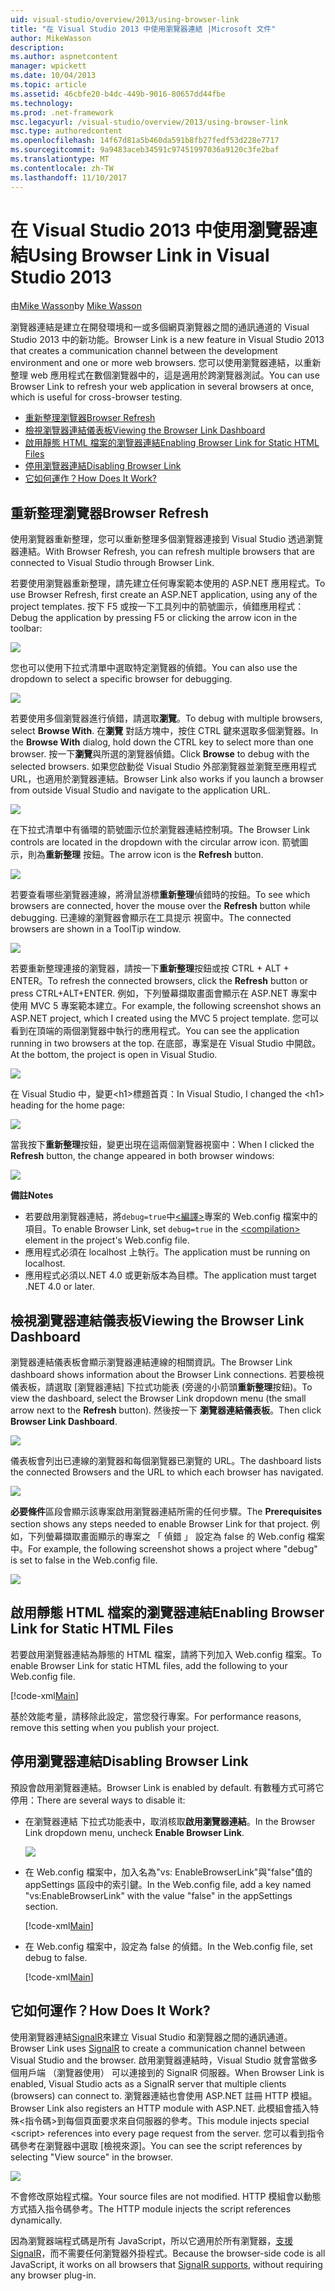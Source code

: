 ```yaml
---
uid: visual-studio/overview/2013/using-browser-link
title: "在 Visual Studio 2013 中使用瀏覽器連結 |Microsoft 文件"
author: MikeWasson
description: 
ms.author: aspnetcontent
manager: wpickett
ms.date: 10/04/2013
ms.topic: article
ms.assetid: 46cbfe20-b4dc-449b-9016-80657dd44fbe
ms.technology: 
ms.prod: .net-framework
msc.legacyurl: /visual-studio/overview/2013/using-browser-link
msc.type: authoredcontent
ms.openlocfilehash: 14f67d81a5b460da591b8fb27fedf53d228e7717
ms.sourcegitcommit: 9a9483aceb34591c97451997036a9120c3fe2baf
ms.translationtype: MT
ms.contentlocale: zh-TW
ms.lasthandoff: 11/10/2017
---
```

<a name="using-browser-link-in-visual-studio-2013"></a><span data-ttu-id="3736f-102">在 Visual Studio 2013 中使用瀏覽器連結</span><span class="sxs-lookup"><span data-stu-id="3736f-102">Using Browser Link in Visual Studio 2013</span></span>
====================
<span data-ttu-id="3736f-103">由[Mike Wasson](https://github.com/MikeWasson)</span><span class="sxs-lookup"><span data-stu-id="3736f-103">by [Mike Wasson](https://github.com/MikeWasson)</span></span>

<span data-ttu-id="3736f-104">瀏覽器連結是建立在開發環境和一或多個網頁瀏覽器之間的通訊通道的 Visual Studio 2013 中的新功能。</span><span class="sxs-lookup"><span data-stu-id="3736f-104">Browser Link is a new feature in Visual Studio 2013 that creates a communication channel between the development environment and one or more web browsers.</span></span> <span data-ttu-id="3736f-105">您可以使用瀏覽器連結，以重新整理 web 應用程式在數個瀏覽器中的，這是適用於跨瀏覽器測試。</span><span class="sxs-lookup"><span data-stu-id="3736f-105">You can use Browser Link to refresh your web application in several browsers at once, which is useful for cross-browser testing.</span></span>

- [<span data-ttu-id="3736f-106">重新整理瀏覽器</span><span class="sxs-lookup"><span data-stu-id="3736f-106">Browser Refresh</span></span>](#browser-refresh)
- [<span data-ttu-id="3736f-107">檢視瀏覽器連結儀表板</span><span class="sxs-lookup"><span data-stu-id="3736f-107">Viewing the Browser Link Dashboard</span></span>](#dashboard)
- [<span data-ttu-id="3736f-108">啟用靜態 HTML 檔案的瀏覽器連結</span><span class="sxs-lookup"><span data-stu-id="3736f-108">Enabling Browser Link for Static HTML Files</span></span>](#static-html)
- [<span data-ttu-id="3736f-109">停用瀏覽器連結</span><span class="sxs-lookup"><span data-stu-id="3736f-109">Disabling Browser Link</span></span>](#disabling)
- [<span data-ttu-id="3736f-110">它如何運作？</span><span class="sxs-lookup"><span data-stu-id="3736f-110">How Does It Work?</span></span>](#how-it-works)

<a id="browser-refresh"></a>
## <a name="browser-refresh"></a><span data-ttu-id="3736f-111">重新整理瀏覽器</span><span class="sxs-lookup"><span data-stu-id="3736f-111">Browser Refresh</span></span>

<span data-ttu-id="3736f-112">使用瀏覽器重新整理，您可以重新整理多個瀏覽器連接到 Visual Studio 透過瀏覽器連結。</span><span class="sxs-lookup"><span data-stu-id="3736f-112">With Browser Refresh, you can refresh multiple browsers that are connected to Visual Studio through Browser Link.</span></span>

<span data-ttu-id="3736f-113">若要使用瀏覽器重新整理，請先建立任何專案範本使用的 ASP.NET 應用程式。</span><span class="sxs-lookup"><span data-stu-id="3736f-113">To use Browser Refresh, first create an ASP.NET application, using any of the project templates.</span></span> <span data-ttu-id="3736f-114">按下 F5 或按一下工具列中的箭號圖示，偵錯應用程式：</span><span class="sxs-lookup"><span data-stu-id="3736f-114">Debug the application by pressing F5 or clicking the arrow icon in the toolbar:</span></span>

![](using-browser-link/_static/image1.png)

<span data-ttu-id="3736f-115">您也可以使用下拉式清單中選取特定瀏覽器的偵錯。</span><span class="sxs-lookup"><span data-stu-id="3736f-115">You can also use the dropdown to select a specific browser for debugging.</span></span>

![](using-browser-link/_static/image2.png)

<span data-ttu-id="3736f-116">若要使用多個瀏覽器進行偵錯，請選取**瀏覽**。</span><span class="sxs-lookup"><span data-stu-id="3736f-116">To debug with multiple browsers, select **Browse With**.</span></span> <span data-ttu-id="3736f-117">在**瀏覽** 對話方塊中，按住 CTRL 鍵來選取多個瀏覽器。</span><span class="sxs-lookup"><span data-stu-id="3736f-117">In the **Browse With** dialog, hold down the CTRL key to select more than one browser.</span></span> <span data-ttu-id="3736f-118">按一下**瀏覽**與所選的瀏覽器偵錯。</span><span class="sxs-lookup"><span data-stu-id="3736f-118">Click **Browse** to debug with the selected browsers.</span></span> <span data-ttu-id="3736f-119">如果您啟動從 Visual Studio 外部瀏覽器並瀏覽至應用程式 URL，也適用於瀏覽器連結。</span><span class="sxs-lookup"><span data-stu-id="3736f-119">Browser Link also works if you launch a browser from outside Visual Studio and navigate to the application URL.</span></span>

![](using-browser-link/_static/image3.png)

<span data-ttu-id="3736f-120">在下拉式清單中有循環的箭號圖示位於瀏覽器連結控制項。</span><span class="sxs-lookup"><span data-stu-id="3736f-120">The Browser Link controls are located in the dropdown with the circular arrow icon.</span></span> <span data-ttu-id="3736f-121">箭號圖示，則為**重新整理** 按鈕。</span><span class="sxs-lookup"><span data-stu-id="3736f-121">The arrow icon is the **Refresh** button.</span></span>

![](using-browser-link/_static/image4.png)

<span data-ttu-id="3736f-122">若要查看哪些瀏覽器連線，將滑鼠游標**重新整理**偵錯時的按鈕。</span><span class="sxs-lookup"><span data-stu-id="3736f-122">To see which browsers are connected, hover the mouse over the **Refresh** button while debugging.</span></span> <span data-ttu-id="3736f-123">已連線的瀏覽器會顯示在工具提示 視窗中。</span><span class="sxs-lookup"><span data-stu-id="3736f-123">The connected browsers are shown in a ToolTip window.</span></span>

![](using-browser-link/_static/image5.png)

<span data-ttu-id="3736f-124">若要重新整理連接的瀏覽器，請按一下**重新整理**按鈕或按 CTRL + ALT + ENTER。</span><span class="sxs-lookup"><span data-stu-id="3736f-124">To refresh the connected browsers, click the **Refresh** button or press CTRL+ALT+ENTER.</span></span> <span data-ttu-id="3736f-125">例如，下列螢幕擷取畫面會顯示在 ASP.NET 專案中使用 MVC 5 專案範本建立。</span><span class="sxs-lookup"><span data-stu-id="3736f-125">For example, the following screenshot shows an ASP.NET project, which I created using the MVC 5 project template.</span></span> <span data-ttu-id="3736f-126">您可以看到在頂端的兩個瀏覽器中執行的應用程式。</span><span class="sxs-lookup"><span data-stu-id="3736f-126">You can see the application running in two browsers at the top.</span></span> <span data-ttu-id="3736f-127">在底部，專案是在 Visual Studio 中開啟。</span><span class="sxs-lookup"><span data-stu-id="3736f-127">At the bottom, the project is open in Visual Studio.</span></span>

![](using-browser-link/_static/image6.png)

<span data-ttu-id="3736f-128">在 Visual Studio 中，變更&lt;h1&gt;標題首頁：</span><span class="sxs-lookup"><span data-stu-id="3736f-128">In Visual Studio, I changed the &lt;h1&gt; heading for the home page:</span></span>

![](using-browser-link/_static/image7.png)

<span data-ttu-id="3736f-129">當我按下**重新整理**按鈕，變更出現在這兩個瀏覽器視窗中：</span><span class="sxs-lookup"><span data-stu-id="3736f-129">When I clicked the **Refresh** button, the change appeared in both browser windows:</span></span>

![](using-browser-link/_static/image8.png)

<span data-ttu-id="3736f-130">**備註**</span><span class="sxs-lookup"><span data-stu-id="3736f-130">**Notes**</span></span>

- <span data-ttu-id="3736f-131">若要啟用瀏覽器連結，將`debug=true`中[&lt;編譯&gt;](https://msdn.microsoft.com/en-us/library/s10awwz0(v=vs.85).aspx)專案的 Web.config 檔案中的項目。</span><span class="sxs-lookup"><span data-stu-id="3736f-131">To enable Browser Link, set `debug=true` in the [&lt;compilation&gt;](https://msdn.microsoft.com/en-us/library/s10awwz0(v=vs.85).aspx) element in the project's Web.config file.</span></span>
- <span data-ttu-id="3736f-132">應用程式必須在 localhost 上執行。</span><span class="sxs-lookup"><span data-stu-id="3736f-132">The application must be running on localhost.</span></span>
- <span data-ttu-id="3736f-133">應用程式必須以.NET 4.0 或更新版本為目標。</span><span class="sxs-lookup"><span data-stu-id="3736f-133">The application must target .NET 4.0 or later.</span></span>

<a id="dashboard"></a>
## <a name="viewing-the-browser-link-dashboard"></a><span data-ttu-id="3736f-134">檢視瀏覽器連結儀表板</span><span class="sxs-lookup"><span data-stu-id="3736f-134">Viewing the Browser Link Dashboard</span></span>

<span data-ttu-id="3736f-135">瀏覽器連結儀表板會顯示瀏覽器連結連線的相關資訊。</span><span class="sxs-lookup"><span data-stu-id="3736f-135">The Browser Link dashboard shows information about the Browser Link connections.</span></span> <span data-ttu-id="3736f-136">若要檢視儀表板，請選取 [瀏覽器連結] 下拉式功能表 (旁邊的小箭頭**重新整理**按鈕)。</span><span class="sxs-lookup"><span data-stu-id="3736f-136">To view the dashboard, select the Browser Link dropdown menu (the small arrow next to the **Refresh** button).</span></span> <span data-ttu-id="3736f-137">然後按一下 **瀏覽器連結儀表板**。</span><span class="sxs-lookup"><span data-stu-id="3736f-137">Then click **Browser Link Dashboard**.</span></span>

![](using-browser-link/_static/image9.png)

<span data-ttu-id="3736f-138">儀表板會列出已連線的瀏覽器和每個瀏覽器已瀏覽的 URL。</span><span class="sxs-lookup"><span data-stu-id="3736f-138">The dashboard lists the connected Browsers and the URL to which each browser has navigated.</span></span>

![](using-browser-link/_static/image10.png)

<span data-ttu-id="3736f-139">**必要條件**區段會顯示該專案啟用瀏覽器連結所需的任何步驟。</span><span class="sxs-lookup"><span data-stu-id="3736f-139">The **Prerequisites** section shows any steps needed to enable Browser Link for that project.</span></span> <span data-ttu-id="3736f-140">例如，下列螢幕擷取畫面顯示的專案之 「 偵錯 」 設定為 false 的 Web.config 檔案中。</span><span class="sxs-lookup"><span data-stu-id="3736f-140">For example, the following screenshot shows a project where "debug" is set to false in the Web.config file.</span></span>

![](using-browser-link/_static/image11.png)

<a id="static-html"></a>
## <a name="enabling-browser-link-for-static-html-files"></a><span data-ttu-id="3736f-141">啟用靜態 HTML 檔案的瀏覽器連結</span><span class="sxs-lookup"><span data-stu-id="3736f-141">Enabling Browser Link for Static HTML Files</span></span>

<span data-ttu-id="3736f-142">若要啟用瀏覽器連結為靜態的 HTML 檔案，請將下列加入 Web.config 檔案。</span><span class="sxs-lookup"><span data-stu-id="3736f-142">To enable Browser Link for static HTML files, add the following to your Web.config file.</span></span>

[!code-xml[Main](using-browser-link/samples/sample1.xml)]

<span data-ttu-id="3736f-143">基於效能考量，請移除此設定，當您發行專案。</span><span class="sxs-lookup"><span data-stu-id="3736f-143">For performance reasons, remove this setting when you publish your project.</span></span>

<a id="disabling"></a>
## <a name="disabling-browser-link"></a><span data-ttu-id="3736f-144">停用瀏覽器連結</span><span class="sxs-lookup"><span data-stu-id="3736f-144">Disabling Browser Link</span></span>

<span data-ttu-id="3736f-145">預設會啟用瀏覽器連結。</span><span class="sxs-lookup"><span data-stu-id="3736f-145">Browser Link is enabled by default.</span></span> <span data-ttu-id="3736f-146">有數種方式可將它停用：</span><span class="sxs-lookup"><span data-stu-id="3736f-146">There are several ways to disable it:</span></span>

- <span data-ttu-id="3736f-147">在瀏覽器連結 下拉式功能表中，取消核取**啟用瀏覽器連結**。</span><span class="sxs-lookup"><span data-stu-id="3736f-147">In the Browser Link dropdown menu, uncheck **Enable Browser Link**.</span></span> 

    ![](using-browser-link/_static/image12.png)
- <span data-ttu-id="3736f-148">在 Web.config 檔案中，加入名為"vs: EnableBrowserLink"與"false"值的 appSettings 區段中的索引鍵。</span><span class="sxs-lookup"><span data-stu-id="3736f-148">In the Web.config file, add a key named "vs:EnableBrowserLink" with the value "false" in the appSettings section.</span></span> 

    [!code-xml[Main](using-browser-link/samples/sample2.xml)]
- <span data-ttu-id="3736f-149">在 Web.config 檔案中，設定為 false 的偵錯。</span><span class="sxs-lookup"><span data-stu-id="3736f-149">In the Web.config file, set debug to false.</span></span> 

    [!code-xml[Main](using-browser-link/samples/sample3.xml)]

<a id="how-it-works"></a>
## <a name="how-does-it-work"></a><span data-ttu-id="3736f-150">它如何運作？</span><span class="sxs-lookup"><span data-stu-id="3736f-150">How Does It Work?</span></span>

<span data-ttu-id="3736f-151">使用瀏覽器連結[SignalR](../../../signalr/index.md)來建立 Visual Studio 和瀏覽器之間的通訊通道。</span><span class="sxs-lookup"><span data-stu-id="3736f-151">Browser Link uses [SignalR](../../../signalr/index.md) to create a communication channel between Visual Studio and the browser.</span></span> <span data-ttu-id="3736f-152">啟用瀏覽器連結時，Visual Studio 就會當做多個用戶端 （瀏覽器使用） 可以連接到的 SignalR 伺服器。</span><span class="sxs-lookup"><span data-stu-id="3736f-152">When Browser Link is enabled, Visual Studio acts as a SignalR server that multiple clients (browsers) can connect to.</span></span> <span data-ttu-id="3736f-153">瀏覽器連結也會使用 ASP.NET 註冊 HTTP 模組。</span><span class="sxs-lookup"><span data-stu-id="3736f-153">Browser Link also registers an HTTP module with ASP.NET.</span></span> <span data-ttu-id="3736f-154">此模組會插入特殊&lt;指令碼&gt;到每個頁面要求來自伺服器的參考。</span><span class="sxs-lookup"><span data-stu-id="3736f-154">This module injects special &lt;script&gt; references into every page request from the server.</span></span> <span data-ttu-id="3736f-155">您可以看到指令碼參考在瀏覽器中選取 [檢視來源]。</span><span class="sxs-lookup"><span data-stu-id="3736f-155">You can see the script references by selecting "View source" in the browser.</span></span>

![](using-browser-link/_static/image13.png)

<span data-ttu-id="3736f-156">不會修改原始程式檔。</span><span class="sxs-lookup"><span data-stu-id="3736f-156">Your source files are not modified.</span></span> <span data-ttu-id="3736f-157">HTTP 模組會以動態方式插入指令碼參考。</span><span class="sxs-lookup"><span data-stu-id="3736f-157">The HTTP module injects the script references dynamically.</span></span>

<span data-ttu-id="3736f-158">因為瀏覽器端程式碼是所有 JavaScript，所以它適用於所有瀏覽器，[支援 SignalR](../../../signalr/overview/getting-started/supported-platforms.md)，而不需要任何瀏覽器外掛程式。</span><span class="sxs-lookup"><span data-stu-id="3736f-158">Because the browser-side code is all JavaScript, it works on all browsers that [SignalR supports](../../../signalr/overview/getting-started/supported-platforms.md), without requiring any browser plug-in.</span></span>
